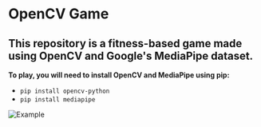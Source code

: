 # OpenCV Game
## This repository is a fitness-based game made using OpenCV and Google's MediaPipe dataset.
**To play, you will need to install OpenCV and MediaPipe using pip:**
* `pip install opencv-python`
* `pip install mediapipe`




![Example](/Video.gif)
